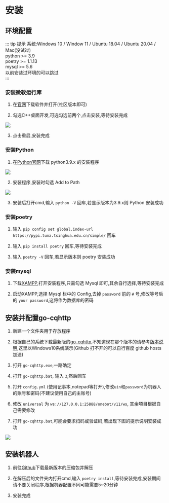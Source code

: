 # 安装
## 环境配置
::: tip 提示
系统:Windows 10 / Window 11 / Ubuntu 18.04 / Ubuntu 20.04 / Mac(没试过)  
python >= 3.9  
poetry >= 1.1.13  
mysql >= 5.6  
以前安装过环境的可以跳过  
:::
### 安装微软运行库
1. 在[官网](https://visualstudio.microsoft.com/zh-hans/downloads/)下载软件并打开(社区版本即可)  

2. 勾选C++桌面开发,可选勾选前两个,点击安装,等待安装完成  
<img src="/image/setup/setup/c++14.0.png">

3. 点击重启,安装完成 

### 安装Python
1. 在[Python官网](https://www.python.org/downloads/)下载 python3.9.x 的安装程序  
<img src='/image/setup/setup/python_install.png'>

2. 安装程序,安装时勾选 Add to Path  
<img src='/image/setup/setup/python_install1.png'>

3. 安装后打开cmd,输入 `python -V` 回车,若显示版本为3.9.x则 Python 安装成功  

### 安装poetry
1. 输入 `pip config set global.index-url https://pypi.tuna.tsinghua.edu.cn/simple/` 回车  

2. 输入 `pip install poetry` 回车,等待安装完成  

3. 输入 `poetry -V` 回车,若显示版本则 poetry 安装成功  

### 安装mysql
1. 下载[XAMPP](https://www.apachefriends.org/zh_cn/index.html),打开安装程序,只需勾选 Mysql 即可,其余自行选择,等待安装完成  

2. 启动XAMPP,选择 Mysql 栏中的 Config,去掉 `password` 前的 `#` 号,修改等号后的 `your password`,这将作为数据库的密码

## 安装并配置go-cqhttp
1. 新建一个文件夹用于存放程序  

2. 根据自己的系统下载最新版的[go-cqhttp](https://github.com/Mrs4s/go-cqhttp/releases/tag/v1.0.0-rc1),不知道现在那个版本的请参考[版本说明](https://docs.go-cqhttp.org/guide/quick_start.html#%E4%B8%8B%E8%BD%BD),这里以Windows10系统演示(Github 打不开的可以自行百度 github hosts加速)  

3. 打开 `go-cqhttp.exe`,一路确定  

4. 打开 `go-cqhttp.bat`, 输入 `3`,然后回车  

5. 打开 `config.yml` (使用记事本,notepad等打开),修改`uin`和`password`为机器人的账号和密码(不建议使用自己的主账号)  

6. 修改 `universal` 为 `ws://127.0.0.1:25888/onebot/v11/ws`, 其余项目根据自己需要修改  

7. 打开 `go-cqhttp.bat`,可能会要求扫码或验证码,若出现下图的提示说明安装成功  
<img src='/image/setup/setup/go_success.png'>

## 安装机器人
1. 前往[Github](https://github.com/Shine-Light/Nonebot_Bot_MayaFey)下载最新版本的压缩包并解压  

2. 在解压后的文件夹内打开cmd,输入 `poetry install`,等待安装完成,安装期间请不要关闭程序,根据机器配置不同可能需要5~20分钟  

3. 安装完成

